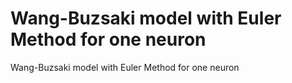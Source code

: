 # Wang-Buzsaki model with Euler Method for one neuron
Wang-Buzsaki model with Euler Method for one neuron
